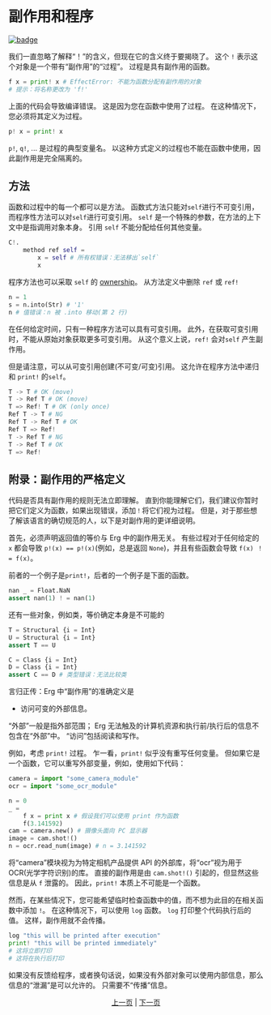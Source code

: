 # 副作用和程序

[![badge](https://img.shields.io/endpoint.svg?url=https%3A%2F%2Fgezf7g7pd5.execute-api.ap-northeast-1.amazonaws.com%2Fdefault%2Fsource_up_to_date%3Fowner%3Derg-lang%26repos%3Derg%26ref%3Dmain%26path%3Ddoc/EN/syntax/07_side_effect.md%26commit_hash%3D51de3c9d5a9074241f55c043b9951b384836b258)](https://gezf7g7pd5.execute-api.ap-northeast-1.amazonaws.com/default/source_up_to_date?owner=erg-lang&repos=erg&ref=main&path=doc/EN/syntax/07_side_effect.md&commit_hash=51de3c9d5a9074241f55c043b9951b384836b258)

我们一直忽略了解释“！”的含义，但现在它的含义终于要揭晓了。 这个 `!` 表示这个对象是一个带有“副作用”的“过程”。 过程是具有副作用的函数。

```python
f x = print! x # EffectError: 不能为函数分配有副作用的对象
# 提示：将名称更改为 'f!'
```

上面的代码会导致编译错误。 这是因为您在函数中使用了过程。 在这种情况下，您必须将其定义为过程。

```python
p! x = print! x
```

`p!`, `q!`, ... 是过程的典型变量名。
以这种方式定义的过程也不能在函数中使用，因此副作用是完全隔离的。

## 方法

函数和过程中的每一个都可以是方法。 函数式方法只能对`self`进行不可变引用，而程序性方法可以对`self`进行可变引用。
`self` 是一个特殊的参数，在方法的上下文中是指调用对象本身。 引用 `self` 不能分配给任何其他变量。

```python
C!.
    method ref self =
        x = self # 所有权错误：无法移出`self`
        x
```

程序方法也可以采取 `self` 的 [ownership](./18_ownership.md)。 从方法定义中删除 `ref` 或 `ref!`

```python
n = 1
s = n.into(Str) # '1'
n # 值错误：n 被 .into 移动(第 2 行)
```

在任何给定时间，只有一种程序方法可以具有可变引用。 此外，在获取可变引用时，不能从原始对象获取更多可变引用。 从这个意义上说，`ref!` 会对`self` 产生副作用。

但是请注意，可以从可变引用创建(不可变/可变)引用。 这允许在程序方法中递归和 `print!` 的`self`。

```python
T -> T # OK (move)
T -> Ref T # OK (move)
T => Ref! T # OK (only once)
Ref T -> T # NG
Ref T -> Ref T # OK
Ref T => Ref!
T -> Ref T # NG
T -> Ref T # OK
T => Ref!
```

## 附录：副作用的严格定义

代码是否具有副作用的规则无法立即理解。
直到你能理解它们，我们建议你暂时把它们定义为函数，如果出现错误，添加`！`将它们视为过程。
但是，对于那些想了解该语言的确切规范的人，以下是对副作用的更详细说明。

首先，必须声明返回值的等价与 Erg 中的副作用无关。
有些过程对于任何给定的 `x` 都会导致 `p!(x) == p!(x)`(例如，总是返回 `None`)，并且有些函数会导致 `f(x) ！ = f(x)`。

前者的一个例子是`print!`，后者的一个例子是下面的函数。

```python
nan _ = Float.NaN
assert nan(1) ! = nan(1)
```

还有一些对象，例如类，等价确定本身是不可能的

```python
T = Structural {i = Int}
U = Structural {i = Int}
assert T == U

C = Class {i = Int}
D = Class {i = Int}
assert C == D # 类型错误：无法比较类
```

言归正传：Erg 中“副作用”的准确定义是

* 访问可变的外部信息。

“外部”一般是指外部范围； Erg 无法触及的计算机资源和执行前/执行后的信息不包含在“外部”中。 “访问”包括阅读和写作。

例如，考虑 `print!` 过程。 乍一看，`print!` 似乎没有重写任何变量。 但如果它是一个函数，它可以重写外部变量，例如，使用如下代码：

```python
camera = import "some_camera_module"
ocr = import "some_ocr_module"

n = 0
_ =
    f x = print x # 假设我们可以使用 print 作为函数
    f(3.141592)
cam = camera.new() # 摄像头面向 PC 显示器
image = cam.shot!()
n = ocr.read_num(image) # n = 3.141592
```

将“camera”模块视为为特定相机产品提供 API 的外部库，将“ocr”视为用于 OCR(光学字符识别)的库。
直接的副作用是由 `cam.shot!()` 引起的，但显然这些信息是从 `f` 泄露的。 因此，`print!` 本质上不可能是一个函数。

然而，在某些情况下，您可能希望临时检查函数中的值，而不想为此目的在相关函数中添加 `!`。 在这种情况下，可以使用 `log` 函数。
`log` 打印整个代码执行后的值。 这样，副作用就不会传播。

```python
log "this will be printed after execution"
print! "this will be printed immediately"
# 这将立即打印
# 这将在执行后打印
```

如果没有反馈给程序，或者换句话说，如果没有外部对象可以使用内部信息，那么信息的“泄漏”是可以允许的。 只需要不“传播”信息。

<p align='center'>
    <a href='./06_operator.md'>上一页</a> | <a href='./08_procedure.md'>下一页</a>
</p>
